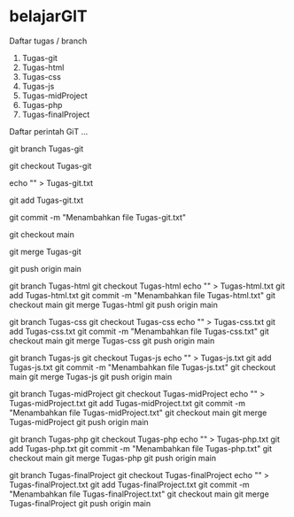 # belajarGIT

Daftar tugas / branch
1. Tugas-git
2. Tugas-html
3. Tugas-css
4. Tugas-js
5. Tugas-midProject
6. Tugas-php
7. Tugas-finalProject
   
Daftar perintah GiT
…

git branch Tugas-git

git checkout Tugas-git

echo "" > Tugas-git.txt

git add Tugas-git.txt

git commit -m "Menambahkan file Tugas-git.txt"

git checkout main

git merge Tugas-git

git push origin main

git branch Tugas-html
git checkout Tugas-html
echo "" > Tugas-html.txt
git add Tugas-html.txt
git commit -m "Menambahkan file Tugas-html.txt"
git checkout main
git merge Tugas-html
git push origin main

git branch Tugas-css
git checkout Tugas-css
echo "" > Tugas-css.txt
git add Tugas-css.txt
git commit -m "Menambahkan file Tugas-css.txt"
git checkout main
git merge Tugas-css
git push origin main

git branch Tugas-js
git checkout Tugas-js
echo "" > Tugas-js.txt
git add Tugas-js.txt
git commit -m "Menambahkan file Tugas-js.txt"
git checkout main
git merge Tugas-js
git push origin main

git branch Tugas-midProject
git checkout Tugas-midProject
echo "" > Tugas-midProject.txt
git add Tugas-midProject.txt
git commit -m "Menambahkan file Tugas-midProject.txt"
git checkout main
git merge Tugas-midProject
git push origin main

git branch Tugas-php
git checkout Tugas-php
echo "" > Tugas-php.txt
git add Tugas-php.txt
git commit -m "Menambahkan file Tugas-php.txt"
git checkout main
git merge Tugas-php
git push origin main

git branch Tugas-finalProject
git checkout Tugas-finalProject
echo "" > Tugas-finalProject.txt
git add Tugas-finalProject.txt
git commit -m "Menambahkan file Tugas-finalProject.txt"
git checkout main
git merge Tugas-finalProject
git push origin main
